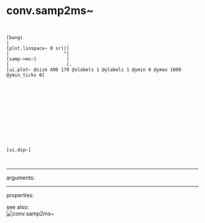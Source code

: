 # conv.samp2ms~

```


[bang(
|
[plot.linspace~ 0 sr()]
|                    ^|
[samp->ms~]           |
|                     |.
[ui.plot~ @size 400 170 @xlabels 1 @ylabels 1 @ymin 0 @ymax 1000 @ymin_ticks 0]













[ui.dsp~]

            
```
---
arguments:


---
properties:


see also:<br>
![conv.samp2ms~]("img/object_conv.samp2ms~.png")
